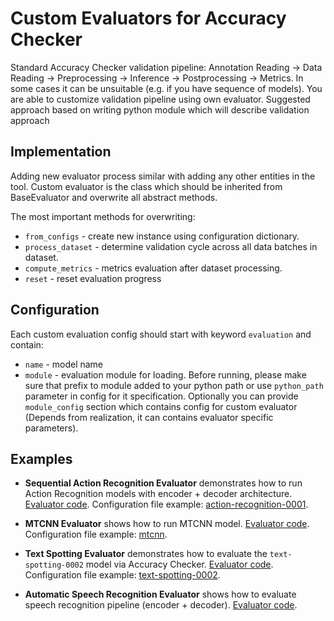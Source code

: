 # Custom Evaluators for Accuracy Checker
Standard Accuracy Checker validation pipeline: Annotation Reading -> Data Reading -> Preprocessing -> Inference -> Postprocessing -> Metrics.
In some cases it can be unsuitable (e.g. if you have sequence of models). You are able to customize validation pipeline using own evaluator.
Suggested approach based on writing python module which will describe validation approach

## Implementation
Adding new evaluator process similar with adding any other entities in the tool.
Custom evaluator is the class which should be inherited from BaseEvaluator and overwrite all abstract methods.

The most important methods for overwriting:

* `from_configs` - create new instance using configuration dictionary.
* `process_dataset` - determine validation cycle across all data batches in dataset.
* `compute_metrics` - metrics evaluation after dataset processing.
* `reset` - reset evaluation progress

## Configuration
Each custom evaluation config should start with keyword `evaluation` and contain:
 * `name` - model name
 * `module` - evaluation module for loading.
Before running, please make sure that prefix to module added to your python path or use `python_path` parameter in config for it specification.
Optionally you can provide `module_config` section which contains config for custom evaluator (Depends from realization, it can contains evaluator specific parameters).

## Examples
* **Sequential Action Recognition Evaluator** demonstrates how to run Action Recognition models with encoder + decoder architecture.
  <a href="https://github.com/opencv/open_model_zoo/blob/develop/tools/accuracy_checker/accuracy_checker/evaluators/custom_evaluators/sequential_action_recognition_evaluator.py">Evaluator code</a>.
  Configuration file example: <a href="https://github.com/opencv/open_model_zoo/blob/develop/tools/accuracy_checker/configs/action-recognition-0001.yml">action-recognition-0001</a>.

* **MTCNN Evaluator** shows how to run MTCNN model.
  <a href="https://github.com/opencv/open_model_zoo/blob/develop/tools/accuracy_checker/accuracy_checker/evaluators/custom_evaluators/mtcnn_evaluator.py">Evaluator code</a>.
  Configuration file example: <a href="https://github.com/opencv/open_model_zoo/blob/develop/tools/accuracy_checker/configs/mtcnn.yml">mtcnn</a>.

* **Text Spotting Evaluator** demonstrates how to evaluate the `text-spotting-0002` model via Accuracy Checker.
  <a href="https://github.com/opencv/open_model_zoo/blob/develop/tools/accuracy_checker/accuracy_checker/evaluators/custom_evaluators/text_spotting_evaluator.py">Evaluator code</a>.
  Configuration file example: <a href="https://github.com/opencv/open_model_zoo/blob/develop/tools/accuracy_checker/configs/text-spotting-0002.yml">text-spotting-0002</a>.

* **Automatic Speech Recognition Evaluator** shows how to evaluate speech recognition pipeline (encoder + decoder).
<a href="https://github.com/opencv/open_model_zoo/blob/develop/tools/accuracy_checker/accuracy_checker/evaluators/custom_evaluators/asr_encoder_decoder_evaluator.py">Evaluator code</a>.

